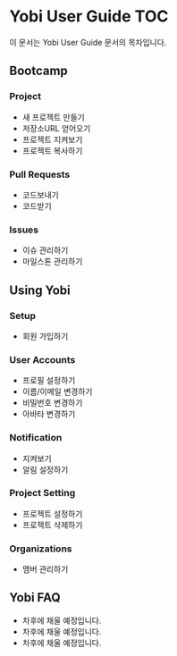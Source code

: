 # Yobi User Guide TOC

이 문서는 Yobi User Guide 문서의 목차입니다.


## Bootcamp

### Project
* 새 프로젝트 만들기
* 저장소URL 얻어오기
* 프로젝트 지켜보기
* 프로젝트 복사하기

### Pull Requests
* 코드보내기
* 코드받기

### Issues
* 이슈 관리하기
* 마일스톤 관리하기


## Using Yobi

### Setup
* 회원 가입하기

### User Accounts
* 프로필 설정하기
* 이름/이메일 변경하기
* 비밀번호 변경하기
* 아바타 변경하기

### Notification
* 지켜보기
* 알림 설정하기

### Project Setting
* 프로젝트 설정하기
* 프로젝트 삭제하기

### Organizations
* 맴버 관리하기


## Yobi FAQ
* 차후에 채울 예정입니다.
* 차후에 채울 예정입니다.
* 차후에 채울 예정입니다.